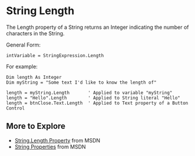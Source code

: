 # String Length #

The Length property of a String returns an Integer indicating the number of characters in the String.

General Form:
```vb.net
intVariable = StringExpression.Length
```

For example:
```vb.net
Dim length As Integer
Dim myString = "Some text I'd like to know the length of"

length = myString.Length       ' Applied to variable "myString"
length = "Hello".Length        ' Applied to String literal "Hello"
length = btnClose.Text.Length  ' Applied to Text property of a Button Control
```

## More to Explore ##
  * [String.Length Property](https://msdn.microsoft.com/en-us/library/vstudio/system.string.length(v=vs.100).aspx) from MSDN
  * [String Properties](https://msdn.microsoft.com/en-us/library/vstudio/System.String_properties(v=vs.100).aspx) from MSDN

